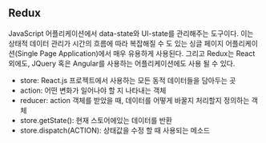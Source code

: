 ## Redux
JavaScript 어플리케이션에서 data-state와 UI-state를 관리해주는 도구이다. 이는 상태적 데이터 관리가 시간의 흐름에 따라 복잡해질 수 도 있는 싱글 페이지 어플리케이션(Single Page Application)에서 매우 유용하게 사용된다. 그리고 Redux는 React 외에도, JQuery 혹은 Angular를 사용하는 어플리케이션에도 사용 될 수 있다.

<ul>
  <li>store: React.js 프로젝트에서 사용하는 모든 동적 데이터들을 담아두는 곳</li>
  <li>action: 어떤 변화가 일어나야 할 지 나타내는 객체</li>
  <li>reducer: action 객체를 받았을 때, 데이터를 어떻게 바꿀지 처리할지 정의하는 객체</li>
  <li>store.getState():  현재 스토어에있는 데이터를 반환</li>
  <li>store.dispatch(ACTION): 상태값을 수정 할 때 사용되는 메소드</li>
<ul>
